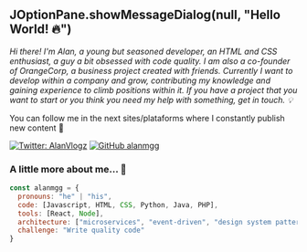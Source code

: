 <h2> JOptionPane.showMessageDialog(null, "Hello World! 🔥") </h2>
<p><em>Hi there! I'm Alan, a young but seasoned developer, an HTML and CSS enthusiast, a guy a bit obsessed with code quality. I am also a co-founder of OrangeCorp, a business project created with friends. Currently I want to develop within a company and grow, contributing my knowledge and gaining experience to climb positions within it. If you have a project that you want to start or you think you need my help with something, get in touch. 💡
</em></p>

You can follow me in the next sites/plataforms where I constantly publish new content 📄
</em></p>
[![Twitter: AlanVlogz](https://img.shields.io/twitter/follow/AlanVlogz?style=social)](https://twitter.com/AlanVlogz)
[![GitHub alanmgg](https://img.shields.io/github/followers/alanmgg?label=follow&style=social)](https://github.com/alanmgg)

### A little more about me... 👥


```javascript
const alanmgg = {
  pronouns: "he" | "his",
  code: [Javascript, HTML, CSS, Python, Java, PHP],
  tools: [React, Node],
  architecture: ["microservices", "event-driven", "design system pattern"],
  challenge: "Write quality code"
}
```
